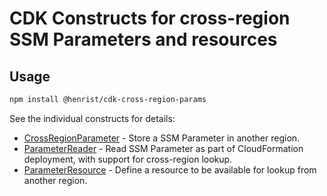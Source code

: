 # CDK Constructs for cross-region SSM Parameters and resources

## Usage

```bash
npm install @henrist/cdk-cross-region-params
```

See the individual constructs for details:

* [CrossRegionParameter](./src/cross-region-parameter.ts) - Store a SSM
  Parameter in another region.
* [ParameterReader](./src/parameter-reader.ts) - Read SSM Parameter as part of
  CloudFormation deployment, with support for cross-region lookup.
* [ParameterResource](./src/parameter-resource.ts) - Define a resource
  to be available for lookup from another region.
